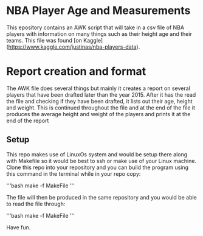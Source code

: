 # NBA Player Age and Measurements
This epository contains an AWK script that will take in a csv file of NBA players with information on many things such as their height age and their teams. This file was found [on Kaggle] (https://www.kaggle.com/justinas/nba-players-data).

# Report creation and format
The AWK file does several things but mainly it creates a report on several players that have been drafted later than the year 2015. After it has the read the file and checking if they have been drafted, it lists out their age, height and weight. This is continued throughout the file and at the end of the file it produces the average height and weight of the players and prints it at the end of the report

## Setup
This repo makes use of LinuxOs system and would be setup there along with Makefile so it would be best to ssh or make use of your Linux machine. Clone this repo into your repository and you can build the program using this command in the terminal while in your repo copy:

'''bash
make -f MakeFile
'''

The file will then be produced in the same repository and you would be able to read the file through:

'''bash
make -f MakeFile
'''

Have fun.

